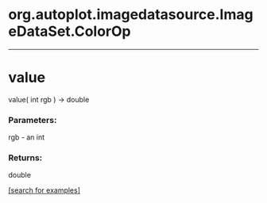 # org.autoplot.imagedatasource.ImageDataSet.ColorOp
***
<a name="value"></a>
# value
value( int rgb ) &rarr; double



### Parameters:
rgb - an int

### Returns:
double


<a href="https://github.com/autoplot/dev/search?q=value&unscoped_q=value">[search for examples]</a>

